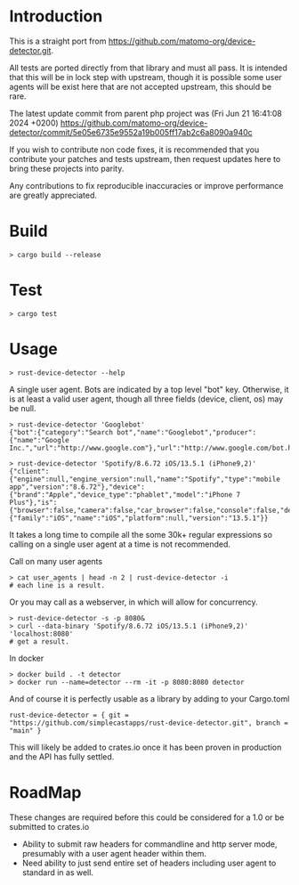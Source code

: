 # Introduction
This is a straight port from https://github.com/matomo-org/device-detector.git.

All tests are ported directly from that library and must all pass. It is intended that
this will be in lock step with upstream, though it is possible some user agents will
be exist here that are not accepted upstream, this should be rare.

The latest update commit from parent php project was (Fri Jun 21 16:41:08 2024 +0200)
https://github.com/matomo-org/device-detector/commit/5e05e6735e9552a19b005ff17ab2c6a8090a940c

If you wish to contribute non code fixes, it is recommended that you contribute
your patches and tests upstream, then request updates here to bring these projects into parity.

Any contributions to fix reproducible inaccuracies or improve performance are greatly appreciated.

# Build
```shell
> cargo build --release
```

# Test
```shell
> cargo test
```

# Usage
```shell
> rust-device-detector --help
```

A single user agent. Bots are indicated by a top level "bot" key. Otherwise, it is at least a valid user agent, though all three fields (device, client, os) may be null.

```shell
> rust-device-detector 'Googlebot'
{"bot":{"category":"Search bot","name":"Googlebot","producer":{"name":"Google Inc.","url":"http://www.google.com"},"url":"http://www.google.com/bot.html"}}

> rust-device-detector 'Spotify/8.6.72 iOS/13.5.1 (iPhone9,2)'
{"client":{"engine":null,"engine_version":null,"name":"Spotify","type":"mobile app","version":"8.6.72"},"device":{"brand":"Apple","device_type":"phablet","model":"iPhone 7 Plus"},"is":{"browser":false,"camera":false,"car_browser":false,"console":false,"desktop":false,"feature_phone":false,"feed_reader":false,"library":false,"media_player":false,"mobile":true,"mobile_app":true,"peripheral":false,"pim":false,"portable_media_player":false,"robot":false,"smart_display":false,"smart_phone":false,"smart_speaker":false,"tablet":false,"television":false,"touch_enabled":false},"os":{"family":"iOS","name":"iOS","platform":null,"version":"13.5.1"}}
```

It takes a long time to compile all the some 30k+ regular expressions so calling on a single user agent at a time is not recommended.

Call on many user agents

```
> cat user_agents | head -n 2 | rust-device-detector -i
# each line is a result.
```

Or you may call as a webserver, in which will allow for concurrency.

```shell
> rust-device-detector -s -p 8080&
> curl --data-binary 'Spotify/8.6.72 iOS/13.5.1 (iPhone9,2)' 'localhost:8080'
# get a result.
```

In docker
```shell
> docker build . -t detector
> docker run --name=detector --rm -it -p 8080:8080 detector
```

And of course it is perfectly usable as a library by adding to your Cargo.toml
```
rust-device-detector = { git = "https://github.com/simplecastapps/rust-device-detector.git", branch = "main" }
```

This will likely be added to crates.io once it has been proven in production and the API has fully settled.

# RoadMap

These changes are required before this could be considered for a 1.0 or be submitted to crates.io

* Ability to submit raw headers for commandline and http server mode, presumably with a user agent header within them.
* Need ability to just send entire set of headers including user agent to standard in as well.
